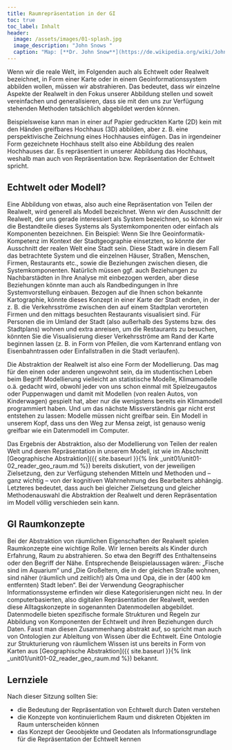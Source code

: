 ```yaml
---
title: Raumrepräsentation in der GI
toc: true
toc_label: Inhalt
header:
  image: /assets/images/01-splash.jpg
  image_description: "John Snows "
  caption: "Map: [**Dr. John Snow**](https://de.wikipedia.org/wiki/John_Snow_(Mediziner)) [via wikimedia](https://w.wiki/QtV)"
---
```


Wenn wir die reale Welt, im Folgenden auch als Echtwelt oder Realwelt bezeichnet, in Form einer Karte oder in einem Geoinformationssystem abbilden wollen, müssen wir abstrahieren. Das bedeutet, dass wir einzelne Aspekte der Realwelt in den Fokus unserer Abbildung stellen und soweit vereinfachen und generalisieren, dass sie mit den uns zur Verfügung stehenden Methoden tatsächlich abgebildet werden können.<!--more--> 

Beispielsweise kann man in einer auf Papier gedruckten Karte (2D) kein mit den Händen greifbares Hochhaus (3D) abbilden, aber z. B. eine perspektivische Zeichnung eines Hochhauses einfügen. Das in irgendeiner Form gezeichnete Hochhaus stellt also eine Abbildung des realen Hochhauses dar. Es repräsentiert in unserer Abbildung das Hochhaus, weshalb man auch von Repräsentation bzw. Repräsentation der Echtwelt spricht.

## Echtwelt oder Modell?
Eine Abbildung von etwas, also auch eine Repräsentation von Teilen der Realwelt, wird generell als Modell bezeichnet. Wenn wir den Ausschnitt der Realwelt, der uns gerade interessiert als System bezeichnen, so können wir die Bestandteile dieses Systems als Systemkomponenten oder einfach als Komponenten bezeichnen. Ein Beispiel: Wenn Sie Ihre Geoinformatik-Kompetenz im Kontext der Stadtgeographie einsetzten, so könnte der Ausschnitt der realen Welt eine Stadt sein. Diese Stadt wäre in diesem Fall das betrachtete System und die einzelnen Häuser, Straßen, Menschen, Firmen, Restaurants etc., sowie die Beziehungen zwischen diesen, die Systemkomponenten. Natürlich müssen ggf. auch Beziehungen zu Nachbarstädten in Ihre Analyse mit einbezogen werden, aber diese Beziehungen könnte man auch als Randbedingungen in Ihre Systemvorstellung einbauen. Bezogen auf die Ihnen schon bekannte Kartographie, könnte dieses Konzept in einer Karte der Stadt enden, in der z. B. die Verkehrsströme zwischen den auf einem Stadtplan verorteten Firmen und den mittags besuchten Restaurants visualisiert sind. Für Personen die im Umland der Stadt (also außerhalb des Systems bzw. des Stadtplans) wohnen und extra anreisen, um die Restaurants zu besuchen, könnten Sie die Visualisierung dieser Verkehrsströme am Rand der Karte beginnen lassen (z. B. in Form von Pfeilen, die vom Kartenrand entlang von Eisenbahntrassen oder Einfallstraßen in die Stadt verlaufen).

Die Abstraktion der Realwelt ist also eine Form der Modellierung. Das mag für den einen oder anderen ungewohnt sein, da im studentischen Leben beim Begriff Modellierung vielleicht an statistische Modelle, Klimamodelle o.ä. gedacht wird, obwohl jeder von uns schon einmal mit Spielzeugautos oder Puppenwagen und damit mit Modellen (von realen Autos, von Kinderwagen) gespielt hat, aber nur die wenigstens bereits ein Klimamodell programmiert haben. Und um das nächste Missverständnis gar nicht erst entstehen zu lassen: Modelle müssen nicht greifbar sein. Ein Modell in unserem Kopf, dass uns den Weg zur Mensa zeigt, ist genauso wenig greifbar wie ein Datenmodell im Computer.

Das Ergebnis der Abstraktion, also der Modellierung von Teilen der realen Welt und deren Repräsentation in unserem Modell, ist wie im Abschnitt  [Geographische Abstraktion]({{ site.baseurl }}{% link _unit01/unit01-02_reader_geo_raum.md %}) bereits diskutiert, von der jeweiligen Zielsetzung, den zur Verfügung stehenden Mitteln und Methoden und – ganz wichtig – von der kognitiven Wahrnehmung des Bearbeiters abhängig. Letzteres bedeutet, dass auch bei gleicher Zielsetzung und gleicher Methodenauswahl die Abstraktion der Realwelt und deren Repräsentation im Modell völlig verschieden sein kann.

## GI Raumkonzepte
Bei der Abstraktion von räumlichen Eigenschaften der Realwelt spielen Raumkonzepte eine wichtige Rolle. Wir lernen bereits als Kinder durch Erfahrung, Raum zu abstrahieren. So etwa den Begriff des Enthaltenseins oder den Begriff der Nähe. Entsprechende Beispielaussagen wären: „Fische sind im Aquarium“ und „Die Großeltern, die in der gleichen Straße wohnen, sind näher (räumlich und zeitlich!) als Oma und Opa, die in der (400 km entfernten) Stadt leben“. Bei der Verwendung Geographischer Informationssysteme erfinden wir diese Kategorisierungen nicht neu. In der computerbasierten, also digitalen Repräsentation der Realwelt, werden diese Alltagskonzepte in sogenannten Datenmodellen abgebildet. Datenmodelle bieten spezifische formale Strukturen und Regeln zur Abbildung von Komponenten der Echtwelt und ihren Beziehungen durch Daten. Fasst man diesen Zusammenhang abstrakt auf, so spricht man auch von Ontologien zur Ableitung von Wissen über die Echtwelt. Eine Ontologie zur Strukturierung von räumlichem Wissen ist uns bereits in Form von Karten aus [Geographische Abstraktion]({{ site.baseurl }}{% link _unit01/unit01-02_reader_geo_raum.md %}) bekannt. 

## Lernziele 


Nach dieser Sitzung sollten Sie:

  *  die Bedeutung der Repräsentation von Echtwelt durch Daten verstehen
  *  die Konzepte von kontinuierlichem Raum und diskreten Objekten im Raum unterscheiden können
  *  das Konzept der Geoobjekte und Geodaten als Informationsgrundlage für die Repräsentation der Echtwelt kennen
 
